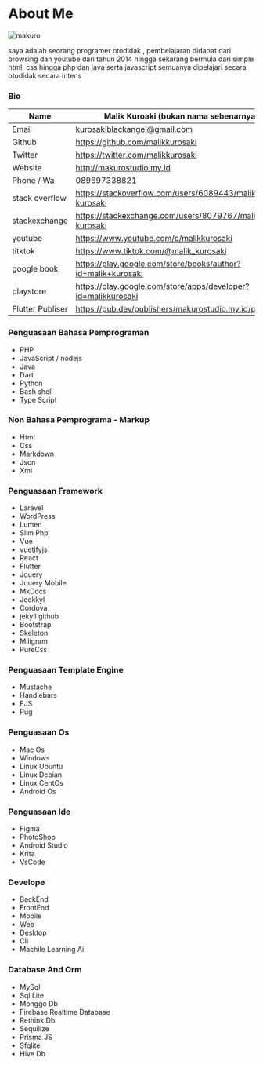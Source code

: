 # About Me

![makuro](http://localhost:8080/assets/img/makuro.png)

saya adalah seorang programer otodidak , pembelajaran didapat dari browsing dan youtube dari tahun 2014 hingga sekarang
bermula dari simple html, css hingga php dan java serta javascript semuanya dipelajari secara otodidak secara intens

### Bio
| Name             | Malik Kuroaki (bukan nama sebenarnya)                         |
| ---------------- | ------------------------------------------------------------- |
| Email            | kurosakiblackangel@gmail.com                                  |
| Github           | https://github.com/malikkurosaki                              |
| Twitter          | https://twitter.com/malikkurosaki                             |
| Website          | http://makurostudio.my.id                                     |
| Phone / Wa       | 089697338821                                                  |
| stack overflow   | https://stackoverflow.com/users/6089443/malik-kurosaki        |
| stackexchange    | https://stackexchange.com/users/8079767/malik-kurosaki        |
| youtube          | https://www.youtube.com/c/malikkurosaki                       |
| titktok          | https://www.tiktok.com/@malik_kurosaki                        |
| google book      | https://play.google.com/store/books/author?id=malik+kurosaki  |
| playstore        | https://play.google.com/store/apps/developer?id=malikkurosaki |
| Flutter Publiser | https://pub.dev/publishers/makurostudio.my.id/packages        |

### Penguasaan Bahasa Pemprograman
- PHP
- JavaScript / nodejs
- Java
- Dart
- Python
- Bash shell
- Type Script

### Non Bahasa Pemprograma - Markup
- Html
- Css
- Markdown
- Json
- Xml

### Penguasaan Framework
- Laravel
- WordPress
- Lumen
- Slim Php
- Vue
- vuetifyjs
- React
- Flutter
- Jquery
- Jquery Mobile
- MkDocs
- Jeckkyl
- Cordova
- jekyll github
- Bootstrap
- Skeleton
- Miligram
- PureCss

### Penguasaan Template Engine
- Mustache
- Handlebars
- EJS
- Pug
  
### Penguasaan Os
- Mac Os
- Windows
- Linux Ubuntu 
- Linux Debian
- Linux CentOs
- Android Os

### Penguasaan Ide
- Figma 
- PhotoShop
- Android Studio
- Krita
- VsCode

### Develope
- BackEnd 
- FrontEnd
- Mobile
- Web
- Desktop
- Cli
- Machile Learning Ai

### Database And Orm
- MySql
- Sql Lite
- Monggo Db
- Firebase Realtime Database
- Rethink Db
- Sequilize
- Prisma JS
- Sfqlite
- Hive Db

